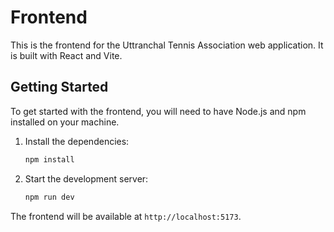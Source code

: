 # Frontend

This is the frontend for the Uttranchal Tennis Association web application. It is built with React and Vite.

## Getting Started

To get started with the frontend, you will need to have Node.js and npm installed on your machine.

1.  Install the dependencies:

    ```bash
    npm install
    ```

2.  Start the development server:

    ```bash
    npm run dev
    ```

The frontend will be available at `http://localhost:5173`.